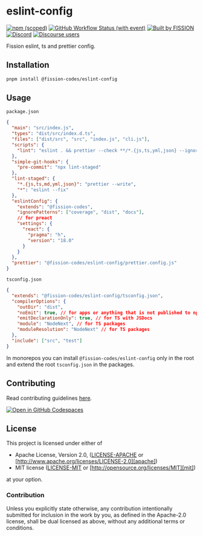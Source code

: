 # eslint-config

[![npm (scoped)](https://img.shields.io/npm/v/%40fission-codes/eslint-config)](https://www.npmjs.com/package/@fission-codes/eslint-config)
[![GitHub Workflow Status (with event)](https://img.shields.io/github/actions/workflow/status/fission-codes/stack/eslint-config.yml)](https://github.com/fission-codes/stack/actions/workflows/eslint-config.yml)
[![Built by FISSION](https://img.shields.io/badge/built_by-⌘_Fission-purple.svg)](https://fission.codes)
[![Discord](https://img.shields.io/discord/478735028319158273?&color=mediumslateblue)](https://discord.gg/zAQBDEq)
[![Discourse users](<https://img.shields.io/discourse/users?server=https%3A%2F%2Ftalk.fission.codes&label=talk&color=rgb(14%2C%20118%2C%20178)>)](https://talk.fission.codes)

Fission eslint, ts and prettier config.

## Installation

```bash
pnpm install @fission-codes/eslint-config
```

## Usage

`package.json`

```json
{
  "main": "src/index.js",
  "types": "dist/src/index.d.ts",
  "files": ["dist/src", "src", "index.js", "cli.js"],
  "scripts": {
    "lint": "eslint . && prettier --check **/*.{js,ts,yml,json} --ignore-path .gitignore && tsc"
  },
  "simple-git-hooks": {
    "pre-commit": "npx lint-staged"
  },
  "lint-staged": {
    "*.{js,ts,md,yml,json}": "prettier --write",
    "*": "eslint --fix"
  },
  "eslintConfig": {
    "extends": "@fission-codes",
    "ignorePatterns": ["coverage", "dist", "docs"],
    // for preact
    "settings": {
      "react": {
        "pragma": "h",
        "version": "18.0"
      }
    }
  },
  "prettier": "@fission-codes/eslint-config/prettier.config.js"
}
```

`tsconfig.json`

```json
{
  "extends": "@fission-codes/eslint-config/tsconfig.json",
  "compilerOptions": {
    "outDir": "dist",
    "noEmit": true, // for apps or anything that is not published to npm
    "emitDeclarationOnly": true, // for TS with JSDocs
    "module": "NodeNext", // for TS packages
    "moduleResolution": "NodeNext" // for TS packages
  },
  "include": ["src", "test"]
}
```

In monorepos you can install `@fission-codes/eslint-config` only in the root and extend the root `tsconfig.json` in the packages.

## Contributing

Read contributing guidelines [here](.github/CONTRIBUTING.md).

[![Open in GitHub Codespaces](https://github.com/codespaces/badge.svg)](https://codespaces.new/fission-codes/stack)

## License

This project is licensed under either of

- Apache License, Version 2.0, ([LICENSE-APACHE](./LICENSE-APACHE) or
  [http://www.apache.org/licenses/LICENSE-2.0][apache])
- MIT license ([LICENSE-MIT](./LICENSE-MIT) or
  [http://opensource.org/licenses/MIT][mit])

at your option.

### Contribution

Unless you explicitly state otherwise, any contribution intentionally
submitted for inclusion in the work by you, as defined in the Apache-2.0
license, shall be dual licensed as above, without any additional terms or
conditions.

[apache]: https://www.apache.org/licenses/LICENSE-2.0
[mit]: http://opensource.org/licenses/MIT
